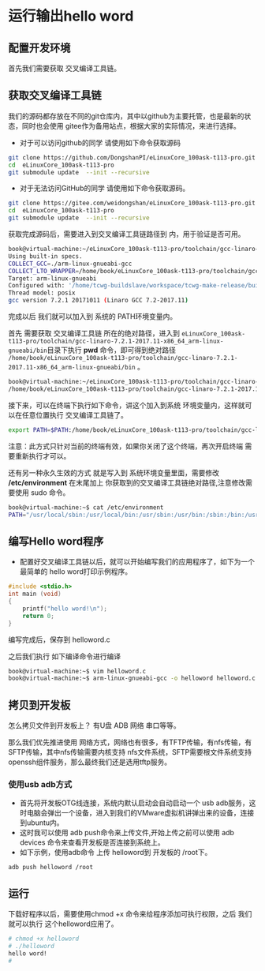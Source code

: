 # 运行输出hello word



## 配置开发环境

首先我们需要获取 交叉编译工具链。

## 获取交叉编译工具链

我们的源码都存放在不同的git仓库内，其中以github为主要托管，也是最新的状态，同时也会使用 gitee作为备用站点，根据大家的实际情况，来进行选择。

* 对于可以访问github的同学 请使用如下命令获取源码

```bash
git clone https://github.com/DongshanPI/eLinuxCore_100ask-t113-pro.git
cd  eLinuxCore_100ask-t113-pro
git submodule update  --init --recursive
```



* 对于无法访问GitHub的同学 请使用如下命令获取源码。

```bash
git clone https://gitee.com/weidongshan/eLinuxCore_100ask-t113-pro.git
cd  eLinuxCore_100ask-t113-pro
git submodule update  --init --recursive
```



获取完成源码后，需要进入到交叉编译工具链路径到 内，用于验证是否可用。

```bash
book@virtual-machine:~/eLinuxCore_100ask-t113-pro/toolchain/gcc-linaro-7.2.1-2017.11-x86_64_arm-linux-gnueabi/bin$ ./arm-linux-gnueabi-gcc -v
Using built-in specs.
COLLECT_GCC=./arm-linux-gnueabi-gcc
COLLECT_LTO_WRAPPER=/home/book/eLinuxCore_100ask-t113-pro/toolchain/gcc-linaro-7.2.1-2017.11-x86_64_arm-linux-gnueabi/bin/../libexec/gcc/arm-linux-gnueabi/7.2.1/lto-wrapper
Target: arm-linux-gnueabi
Configured with: '/home/tcwg-buildslave/workspace/tcwg-make-release/builder_arch/amd64/label/tcwg-x86_64-build/target/arm-linux-gnueabi/snapshots/gcc.git~linaro-7.2-2017.11/configure' SHELL=/bin/bash --with-mpc=/home/tcwg-buildslave/workspace/tcwg-make-release/builder_arch/amd64/label/tcwg-x86_64-build/target/arm-linux-gnueabi/_build/builds/destdir/x86_64-unknown-linux-gnu --with-mpfr=/home/tcwg-buildslave/workspace/tcwg-make-release/builder_arch/amd64/label/tcwg-x86_64-build/target/arm-linux-gnueabi/_build/builds/destdir/x86_64-unknown-linux-gnu --with-gmp=/home/tcwg-buildslave/workspace/tcwg-make-release/builder_arch/amd64/label/tcwg-x86_64-build/target/arm-linux-gnueabi/_build/builds/destdir/x86_64-unknown-linux-gnu --with-gnu-as --with-gnu-ld --disable-libmudflap --enable-lto --enable-shared --without-included-gettext --enable-nls --disable-sjlj-exceptions --enable-gnu-unique-object --enable-linker-build-id --disable-libstdcxx-pch --enable-c99 --enable-clocale=gnu --enable-libstdcxx-debug --enable-long-long --with-cloog=no --with-ppl=no --with-isl=no --disable-multilib --with-float=soft --with-mode=thumb --with-tune=cortex-a9 --with-arch=armv7-a --enable-threads=posix --enable-multiarch --enable-libstdcxx-time=yes --enable-gnu-indirect-function --with-build-sysroot=/home/tcwg-buildslave/workspace/tcwg-make-release/builder_arch/amd64/label/tcwg-x86_64-build/target/arm-linux-gnueabi/_build/sysroots/arm-linux-gnueabi --with-sysroot=/home/tcwg-buildslave/workspace/tcwg-make-release/builder_arch/amd64/label/tcwg-x86_64-build/target/arm-linux-gnueabi/_build/builds/destdir/x86_64-unknown-linux-gnu/arm-linux-gnueabi/libc --enable-checking=release --disable-bootstrap --enable-languages=c,c++,fortran,lto --build=x86_64-unknown-linux-gnu --host=x86_64-unknown-linux-gnu --target=arm-linux-gnueabi --prefix=/home/tcwg-buildslave/workspace/tcwg-make-release/builder_arch/amd64/label/tcwg-x86_64-build/target/arm-linux-gnueabi/_build/builds/destdir/x86_64-unknown-linux-gnu
Thread model: posix
gcc version 7.2.1 20171011 (Linaro GCC 7.2-2017.11)

```

完成以后 我们就可以加入到 系统的 PATH环境变量内。

首先 需要获取 交叉编译工具链 所在的绝对路径，进入到  <code>eLinuxCore_100ask-t113-pro/toolchain/gcc-linaro-7.2.1-2017.11-x86_64_arm-linux-gnueabi/bin</code>目录下执行 **pwd** 命令，即可得到绝对路径 ` /home/book/eLinuxCore_100ask-t113-pro/toolchain/gcc-linaro-7.2.1-2017.11-x86_64_arm-linux-gnueabi/bin` 。

```bash
book@virtual-machine:~/eLinuxCore_100ask-t113-pro/toolchain/gcc-linaro-7.2.1-2017.11-x86_64_arm-linux-gnueabi/bin$ pwd
/home/book/eLinuxCore_100ask-t113-pro/toolchain/gcc-linaro-7.2.1-2017.11-x86_64_arm-linux-gnueabi/bin
```

接下来，可以在终端下执行如下命令，讲这个加入到系统 环境变量内，这样就可以在任意位置执行  交叉编译工具链了。

```bash
export PATH=$PATH:/home/book/eLinuxCore_100ask-t113-pro/toolchain/gcc-linaro-7.2.1-2017.11-x86_64_arm-linux-gnueabi/bin
```

注意：此方式只针对当前的终端有效，如果你关闭了这个终端，再次开启终端 需要重新执行才可以。

还有另一种永久生效的方式 就是写入到 系统环境变量里面，需要修改  **/etc/environment** 在末尾加上 你获取到的交叉编译工具链绝对路径,注意修改需要使用 sudo 命令。

```bash
book@virtual-machine:~$ cat /etc/environment
PATH="/usr/local/sbin:/usr/local/bin:/usr/sbin:/usr/bin:/sbin:/bin:/usr/games:/usr/local/games:/snap/bin:/home/book/eLinuxCore_100ask-t113-pro/toolchain/gcc-linaro-7.2.1-2017.11-x86_64_arm-linux-gnueabi/bin"
```



## 编写Hello word程序

* 配置好交叉编译工具链以后，就可以开始编写我们的应用程序了，如下为一个最简单的 hello word打印示例程序。

```c
#include <stdio.h>
int main (void)
{
    printf("hello word!\n");
    return 0;
}    
```

编写完成后，保存到 helloword.c

之后我们执行 如下编译命令进行编译 

```bash
book@virtual-machine:~$ vim helloword.c 
book@virtual-machine:~$ arm-linux-gnueabi-gcc -o helloword helloword.c
```

## 拷贝到开发板

怎么拷贝文件到开发板上？ 有U盘  ADB 网络 串口等等。

那么我们优先推进使用 网络方式，网络也有很多，有TFTP传输，有nfs传输，有SFTP传输，其中nfs传输需要内核支持 nfs文件系统，SFTP需要根文件系统支持 openssh组件服务，那么最终我们还是选用tftp服务。



### 使用usb adb方式

* 首先将开发板OTG线连接，系统内默认启动会自动启动一个 usb adb服务，这时电脑会弹出一个设备，进入到我们的VMware虚拟机讲弹出来的设备，连接到ubuntu内。
* 这时我可以使用 adb push命令来上传文件,开始上传之前可以使用 adb devices 命令来查看开发板是否连接到系统上。
* 如下示例，使用adb命令 上传 helloword到 开发板的 /root下。

```shell
adb push helloword /root
```



## 运行

下载好程序以后，需要使用chmod +x 命令来给程序添加可执行权限，之后 我们就可以执行 这个helloword应用了。

```bash
# chmod +x helloword
# ./helloword
hello word!
#
```

